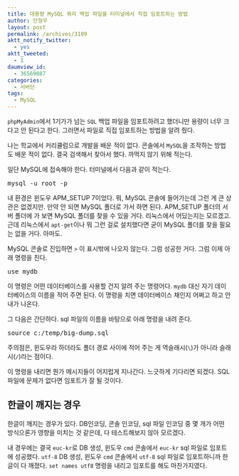 ```yaml
---
title: 대용량 MySQL 쿼리 백업 파일을 터미널에서 직접 임포트하는 방법
author: 안형우
layout: post
permalink: /archives/3189
aktt_notify_twitter:
  - yes
aktt_tweeted:
  - 1
daumview_id:
  - 36569087
categories:
  - 서버단
tags:
  - MySQL
---
```

`phpMyAdmin`에서 1기가가 넘는 `SQL` 백업 파일을 임포트하려고 했더니만 용량이 너무 크다고 안 된다고 한다. 그러면서 파일로 직접 임포트하는 방법을 알려 줬다.

나는 학교에서 커리큘럼으로 개발을 배운 적이 없다. 콘솔에서 `MySQL`을 조작하는 방법도 배운 적이 없다. 결국 검색해서 찾아서 했다. 까먹지 않기 위해 적는다.

일단 MySQL에 접속해야 한다. 터미널에서 다음과 같이 적는다.

<pre class="brush: bash; gutter: true; first-line: 1">mysql -u root -p</pre>

내 환경은 윈도우 APM\_SETUP 7이었다. 뭐, MySQL 콘솔에 들어가는데 그런 게 큰 상관은 없겠지만. 만약 안 되면 MySQL 폴더로 가서 하면 된다. APM\_SETUP 폴더의 서버 폴더에 가 보면 MySQL 폴더를 찾을 수 있을 거다. 리눅스에서 어딨는지는 모르겠고. 근데 리눅스에서 `apt-get`이나 뭐 그런 걸로 설치했다면 굳이 MySQL 폴더를 찾을 필요는 없을 거다. 아마도.

MySQL 콘솔로 진입하면 `>` 이 표시밖에 나오지 않는다. 그럼 성공한 거다. 그럼 이제 아래 명령을 친다.

<pre class="brush: bash; gutter: true; first-line: 1">use mydb</pre>

이 명령은 어떤 데이터베이스를 사용할 건지 알려 주는 명령어다. `mydb` 대신 자기 데이터베이스의 이름을 적어 주면 된다. 이 명령을 치면 데이터베이스 채인지 어쩌고 하고 안내가 나온다.

그 다음은 간단하다. sql 파일의 이름을 바탕으로 아래 명령을 내려 준다.

<pre class="brush: bash; gutter: true; first-line: 1">source c:/temp/big-dump.sql</pre>

주의점은, 윈도우라 하더라도 폴더 경로 사이에 적어 주는 게 역슬래시(`\`)가 아니라 슬래시(`/`)라는 점이다.

이 명령을 내리면 뭔가 메시지들이 어지럽게 지나간다. 느긋하게 기다리면 되겠다. SQL 파일에 문제가 없다면 임포트가 잘 될 것이다.

## 한글이 깨지는 경우

한글이 깨지는 경우가 있다. DB인코딩, 콘솔 인코딩, sql 파일 인코딩 중 몇 개가 어떤 방식으론가 영향을 미치는 것 같은데, 다 테스트해보지 않아 모르겠다.

내 경우에는 결국 `euc-kr`로 DB 생성, 윈도우 `cmd` 콘솔에서 `euc-kr` sql 파일로 임포트에 성공했다. `utf-8` DB 생성, 윈도우 `cmd` 콘솔에서 `utf-8` sql 파일로 임포트하니까 한글이 다 깨졌다. `set names utf8` 명령을 내리고 임포트를 해도 마찬가지였다.